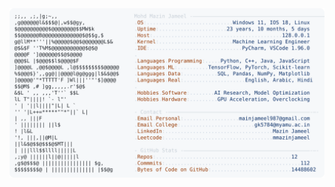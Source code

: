 <picture>
  <source srcset="https://raw.githubusercontent.com/mmazinjameel/mmazinjameel/main/dark_mode.svg?v=1757520742" media="(prefers-color-scheme: dark)">
  <img src="https://raw.githubusercontent.com/mmazinjameel/mmazinjameel/main/light_mode.svg?v=1757520742">
</picture>
